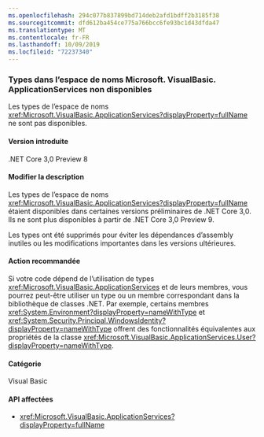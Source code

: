 ```yaml
---
ms.openlocfilehash: 294c077b837899bd714deb2afd1bdff2b3185f38
ms.sourcegitcommit: dfd612ba454ce775a766bcc6fe93bc1d43dfda47
ms.translationtype: MT
ms.contentlocale: fr-FR
ms.lasthandoff: 10/09/2019
ms.locfileid: "72237340"
---
```

### <a name="types-in-microsoftvisualbasicapplicationservices-namespace-not-available"></a>Types dans l’espace de noms Microsoft. VisualBasic. ApplicationServices non disponibles

Les types de l’espace de noms <xref:Microsoft.VisualBasic.ApplicationServices?displayProperty=fullName> ne sont pas disponibles.

#### <a name="version-introduced"></a>Version introduite

.NET Core 3,0 Preview 8

#### <a name="change-description"></a>Modifier la description

Les types de l’espace de noms <xref:Microsoft.VisualBasic.ApplicationServices?displayProperty=fullName> étaient disponibles dans certaines versions préliminaires de .NET Core 3,0. Ils ne sont plus disponibles à partir de .NET Core 3,0 Preview 9.

Les types ont été supprimés pour éviter les dépendances d’assembly inutiles ou les modifications importantes dans les versions ultérieures.
 
#### <a name="recommended-action"></a>Action recommandée

Si votre code dépend de l’utilisation de types <xref:Microsoft.VisualBasic.ApplicationServices> et de leurs membres, vous pourrez peut-être utiliser un type ou un membre correspondant dans la bibliothèque de classes .NET. Par exemple, certains membres <xref:System.Environment?displayProperty=nameWithType> et <xref:System.Security.Principal.WindowsIdentity?displayProperty=nameWithType> offrent des fonctionnalités équivalentes aux propriétés de la classe <xref:Microsoft.VisualBasic.ApplicationServices.User?displayProperty=nameWithType>.

#### <a name="category"></a>Catégorie

Visual Basic

#### <a name="affected-apis"></a>API affectées

- <xref:Microsoft.VisualBasic.ApplicationServices?displayProperty=fullName>

<!--

### Affected APIs

- `N:Microsoft.VisualBasic.ApplicationServices`

-- >

